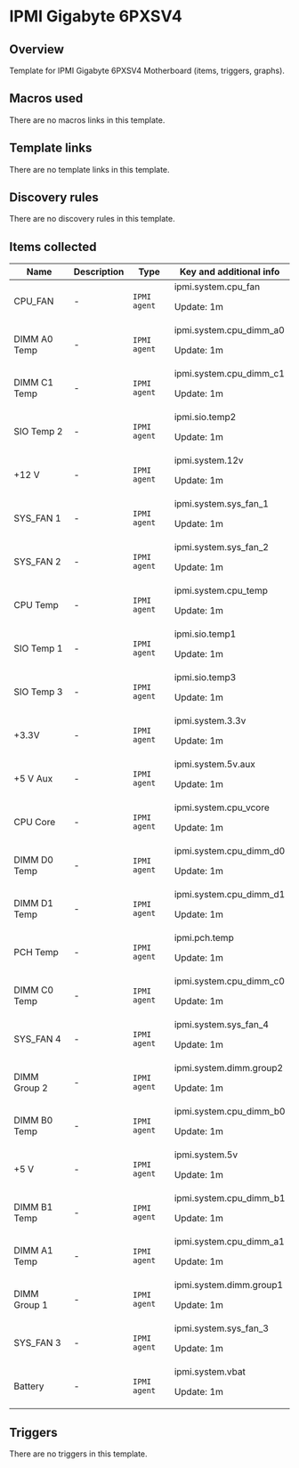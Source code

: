 # IPMI Gigabyte 6PXSV4

## Overview

Template for IPMI Gigabyte 6PXSV4 Motherboard (items, triggers, graphs).



## Macros used

There are no macros links in this template.

## Template links

There are no template links in this template.

## Discovery rules

There are no discovery rules in this template.

## Items collected

|Name|Description|Type|Key and additional info|
|----|-----------|----|----|
|CPU_FAN|<p>-</p>|`IPMI agent`|ipmi.system.cpu_fan<p>Update: 1m</p>|
|DIMM A0 Temp|<p>-</p>|`IPMI agent`|ipmi.system.cpu_dimm_a0<p>Update: 1m</p>|
|DIMM C1 Temp|<p>-</p>|`IPMI agent`|ipmi.system.cpu_dimm_c1<p>Update: 1m</p>|
|SIO Temp 2|<p>-</p>|`IPMI agent`|ipmi.sio.temp2<p>Update: 1m</p>|
|+12 V|<p>-</p>|`IPMI agent`|ipmi.system.12v<p>Update: 1m</p>|
|SYS_FAN 1|<p>-</p>|`IPMI agent`|ipmi.system.sys_fan_1<p>Update: 1m</p>|
|SYS_FAN 2|<p>-</p>|`IPMI agent`|ipmi.system.sys_fan_2<p>Update: 1m</p>|
|CPU Temp|<p>-</p>|`IPMI agent`|ipmi.system.cpu_temp<p>Update: 1m</p>|
|SIO Temp 1|<p>-</p>|`IPMI agent`|ipmi.sio.temp1<p>Update: 1m</p>|
|SIO Temp 3|<p>-</p>|`IPMI agent`|ipmi.sio.temp3<p>Update: 1m</p>|
|+3.3V|<p>-</p>|`IPMI agent`|ipmi.system.3.3v<p>Update: 1m</p>|
|+5 V Aux|<p>-</p>|`IPMI agent`|ipmi.system.5v.aux<p>Update: 1m</p>|
|CPU Core|<p>-</p>|`IPMI agent`|ipmi.system.cpu_vcore<p>Update: 1m</p>|
|DIMM D0 Temp|<p>-</p>|`IPMI agent`|ipmi.system.cpu_dimm_d0<p>Update: 1m</p>|
|DIMM D1 Temp|<p>-</p>|`IPMI agent`|ipmi.system.cpu_dimm_d1<p>Update: 1m</p>|
|PCH Temp|<p>-</p>|`IPMI agent`|ipmi.pch.temp<p>Update: 1m</p>|
|DIMM C0 Temp|<p>-</p>|`IPMI agent`|ipmi.system.cpu_dimm_c0<p>Update: 1m</p>|
|SYS_FAN 4|<p>-</p>|`IPMI agent`|ipmi.system.sys_fan_4<p>Update: 1m</p>|
|DIMM Group 2|<p>-</p>|`IPMI agent`|ipmi.system.dimm.group2<p>Update: 1m</p>|
|DIMM B0 Temp|<p>-</p>|`IPMI agent`|ipmi.system.cpu_dimm_b0<p>Update: 1m</p>|
|+5 V|<p>-</p>|`IPMI agent`|ipmi.system.5v<p>Update: 1m</p>|
|DIMM B1 Temp|<p>-</p>|`IPMI agent`|ipmi.system.cpu_dimm_b1<p>Update: 1m</p>|
|DIMM A1 Temp|<p>-</p>|`IPMI agent`|ipmi.system.cpu_dimm_a1<p>Update: 1m</p>|
|DIMM Group 1|<p>-</p>|`IPMI agent`|ipmi.system.dimm.group1<p>Update: 1m</p>|
|SYS_FAN 3|<p>-</p>|`IPMI agent`|ipmi.system.sys_fan_3<p>Update: 1m</p>|
|Battery|<p>-</p>|`IPMI agent`|ipmi.system.vbat<p>Update: 1m</p>|


## Triggers

There are no triggers in this template.

